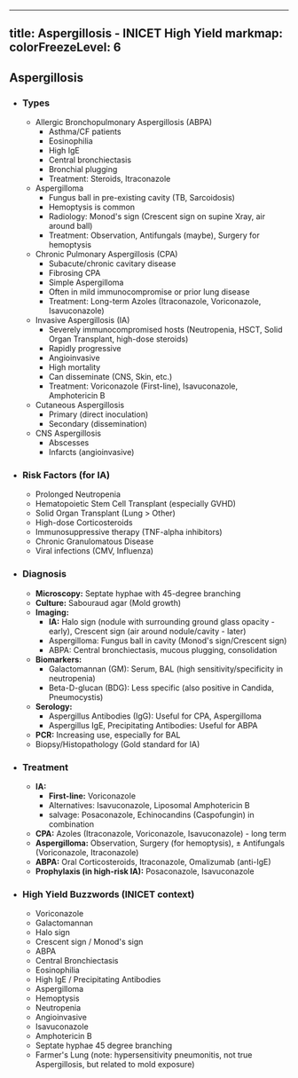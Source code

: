 
---
title: Aspergillosis - INICET High Yield
markmap:
  colorFreezeLevel: 6
---

## Aspergillosis
- ### Types
  - Allergic Bronchopulmonary Aspergillosis (ABPA)
    - Asthma/CF patients
    - Eosinophilia
    - High IgE
    - Central bronchiectasis
    - Bronchial plugging
    - Treatment: Steroids, Itraconazole
  - Aspergilloma
    - Fungus ball in pre-existing cavity (TB, Sarcoidosis)
    - Hemoptysis is common
    - Radiology: Monod's sign (Crescent sign on supine Xray, air around ball)
    - Treatment: Observation, Antifungals (maybe), Surgery for hemoptysis
  - Chronic Pulmonary Aspergillosis (CPA)
    - Subacute/chronic cavitary disease
    - Fibrosing CPA
    - Simple Aspergilloma
    - Often in mild immunocompromise or prior lung disease
    - Treatment: Long-term Azoles (Itraconazole, Voriconazole, Isavuconazole)
  - Invasive Aspergillosis (IA)
    - Severely immunocompromised hosts (Neutropenia, HSCT, Solid Organ Transplant, high-dose steroids)
    - Rapidly progressive
    - Angioinvasive
    - High mortality
    - Can disseminate (CNS, Skin, etc.)
    - Treatment: Voriconazole (First-line), Isavuconazole, Amphotericin B
  - Cutaneous Aspergillosis
    - Primary (direct inoculation)
    - Secondary (dissemination)
  - CNS Aspergillosis
    - Abscesses
    - Infarcts (angioinvasive)
- ### Risk Factors (for IA)
  - Prolonged Neutropenia
  - Hematopoietic Stem Cell Transplant (especially GVHD)
  - Solid Organ Transplant (Lung > Other)
  - High-dose Corticosteroids
  - Immunosuppressive therapy (TNF-alpha inhibitors)
  - Chronic Granulomatous Disease
  - Viral infections (CMV, Influenza)
- ### Diagnosis
  - **Microscopy:** Septate hyphae with 45-degree branching
  - **Culture:** Sabouraud agar (Mold growth)
  - **Imaging:**
    - **IA:** Halo sign (nodule with surrounding ground glass opacity - early), Crescent sign (air around nodule/cavity - later)
    - Aspergilloma: Fungus ball in cavity (Monod's sign/Crescent sign)
    - ABPA: Central bronchiectasis, mucous plugging, consolidation
  - **Biomarkers:**
    - Galactomannan (GM): Serum, BAL (high sensitivity/specificity in neutropenia)
    - Beta-D-glucan (BDG): Less specific (also positive in Candida, Pneumocystis)
  - **Serology:**
    - Aspergillus Antibodies (IgG): Useful for CPA, Aspergilloma
    - Aspergillus IgE, Precipitating Antibodies: Useful for ABPA
  - **PCR:** Increasing use, especially for BAL
  - Biopsy/Histopathology (Gold standard for IA)
- ### Treatment
  - **IA:**
    - **First-line:** Voriconazole
    - Alternatives: Isavuconazole, Liposomal Amphotericin B
    - salvage: Posaconazole, Echinocandins (Caspofungin) in combination
  - **CPA:** Azoles (Itraconazole, Voriconazole, Isavuconazole) - long term
  - **Aspergilloma:** Observation, Surgery (for hemoptysis), ± Antifungals (Voriconazole, Itraconazole)
  - **ABPA:** Oral Corticosteroids, Itraconazole, Omalizumab (anti-IgE)
  - **Prophylaxis (in high-risk IA):** Posaconazole, Isavuconazole
- ### High Yield Buzzwords (INICET context)
  - Voriconazole
  - Galactomannan
  - Halo sign
  - Crescent sign / Monod's sign
  - ABPA
  - Central Bronchiectasis
  - Eosinophilia
  - High IgE / Precipitating Antibodies
  - Aspergilloma
  - Hemoptysis
  - Neutropenia
  - Angioinvasive
  - Isavuconazole
  - Amphotericin B
  - Septate hyphae 45 degree branching
  - Farmer's Lung (note: hypersensitivity pneumonitis, not true Aspergillosis, but related to mold exposure)
